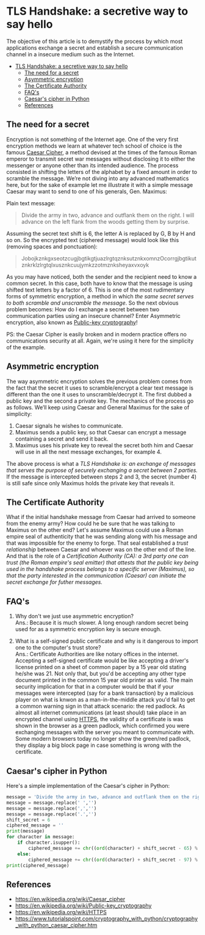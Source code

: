 # TLS Handshake: a secretive way to say hello
The objective of this article is to demystify the process by which most applications exchange a secret and establish a secure communication channel in a insecure medium such as the Internet.

<!-- TOC -->

- [TLS Handshake: a secretive way to say hello](#tls-handshake-a-secretive-way-to-say-hello)
    - [The need for a secret](#the-need-for-a-secret)
    - [Asymmetric encryption](#asymmetric-encryption)
    - [The Certificate Authority](#the-certificate-authority)
    - [FAQ's](#faqs)
    - [Caesar's cipher in Python](#caesars-cipher-in-python)
    - [References](#references)

<!-- /TOC -->

## The need for a secret
Encryption is not something of the Internet age. One of the very first encryption methods we learn at whatever tech school of choice is the famous [Caesar Cipher](https://en.wikipedia.org/wiki/Caesar_cipher), a method devised at the times of the famous Roman emperor to transmit secret war messages without disclosing it to either the messenger or anyone other than its intended audience. The process consisted in shifting the letters of the alphabet by a fixed amount in order to scramble the message. We’re not diving into any advanced mathematics here, but for the sake of example let me illustrate it with a simple message Caesar may want to send to one of his generals, Gen. Maximus:

Plain text message:  
> Divide the army in two, advance and outflank them on the right. I will advance on the left flank from the woods getting them by surprise.

Assuming the secret text shift is 6, the letter A is replaced by G, B by H and so on. So the encrypted text (ciphered message) would look like this (removing spaces and ponctuation):  
> JobojkznkgxseotzcugjbgtikgtjuazlrgtqznksutznkxomnzOcorrgjbgtikutznkrklzlrgtqlxusznkcuujymkzzotmznksheyaxvxoyk

As you may have noticed, both the sender and the recipient need to know a common secret. In this case, both have to know that the message is using shifted text letters by a factor of 6. This is one of the most rudimentary forms of symmetric encryption, a method in which *the same secret serves to both scramble and unscramble the message*. So the next obvious problem becomes: How do I exchange a secret between two communication parties using an insecure channel? Enter Asymmetric encryption, also known as [Public-key cryptography](https://en.wikipedia.org/wiki/Public-key_cryptography)!

PS: the Caesar Cipher is easily broken and in modern practice offers no communications security at all. Again, we're using it here for the simplicity of the example.

## Asymmetric encryption
The way asymmetric encryption solves the previous problem comes from the fact that the secret it uses to scramble/encrypt a clear text message is different than the one it uses to unscramble/decrypt it. The first dubbed a public key and the second a private key. The mechanics of the process go as follows. We’ll keep using Caesar and General Maximus for the sake of simplicity:
1. Caesar signals he wishes to communicate.
2. Maximus sends a public key, so that Caesar can encrypt a message containing a secret and send it back.
3. Maximus uses his private key to reveal the secret both him and Caesar will use in all the next message exchanges, for example 4.

The above process is what a *TLS Handshake is: an exchange of messages that serves the purpose of securely exchanging a secret between 2 parties.* If the message is intercepted between steps 2 and 3, the secret (number 4) is still safe since only Maximus holds the private key that reveals it.

## The Certificate Authority
What if the initial handshake message from Caesar had arrived to someone from the enemy army? How could he be sure that he was talking to Maximus on the other end? Let's assume Maximus could use a Roman empire seal of authenticity that he was sending along with his message and that was impossible for the enemy to forge. That seal established a *trust relationship* between Caesar and whoever was on the other end of the line. And that is the role of a *Certification Authority (CA): a 3rd party one can trust (the Roman empire's seal emitter) that attests that the public key being used in the handshake process belongs to a specific server (Maximus), so that the party interested in the communication (Caesar) can initiate the secret exchange for futher messages.*

## FAQ's
1. Why don't we just use asymmetric encryption?  
Ans.: Because it is much slower. A long enough random secret being used for as a symmetric encryption key is secure enough.

2. What is a self-signed public certificate and why is it dangerous to import one to the computer's trust store?  
Ans.: Certificate Authorities are like notary offices in the internet. Accepting a self-signed certificate would be like accepting a driver's license printed on a sheet of common paper by a 15 year old stating he/she was 21. Not only that, but you'd be accepting any other type document printed in the common 15 year old printer as valid. The main security implication for that in a computer would be that if your messages were intercepted (say for a bank transaction) by a malicious player on what is knwon as a man-in-the-middle attack you'd fail to get a common warning sign in that attack scenario: the red padlock. As almost all internet communications (at least should) take place in an encrypted channel using [HTTPS](https://en.wikipedia.org/wiki/HTTPS), the validity of a certificate is was shown in the browser as a green padlock, which confirmed you were exchanging messages with the server you meant to communicate with. Some modern browsers today no longer show the green/red padlock, they display a big block page in case something is wrong with the certificate.

## Caesar's cipher in Python
Here's a simple implementation of the Caesar's cipher in Python:
```python
message = 'Divide the army in two, advance and outflank them on the right. I will advance on the left flank from the woods getting them by surprise.'
message = message.replace(' ','')
message = message.replace(',','')
message = message.replace('.','')
shift_secret = 6
ciphered_message = ''
print(message)
for character in message:
    if character.isupper():
        ciphered_message += chr((ord(character) + shift_secret - 65) % 26 + 65)
    else:
        ciphered_message += chr((ord(character) + shift_secret - 97) % 26 + 97)
print(ciphered_message)
```

## References
* https://en.wikipedia.org/wiki/Caesar_cipher
* https://en.wikipedia.org/wiki/Public-key_cryptography
* https://en.wikipedia.org/wiki/HTTPS
* https://www.tutorialspoint.com/cryptography_with_python/cryptography_with_python_caesar_cipher.htm